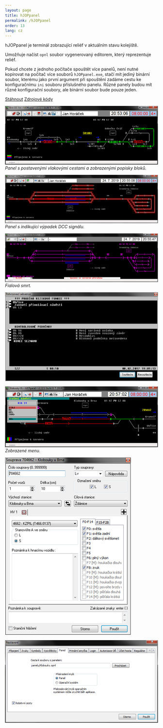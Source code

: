```yaml
---
layout: page
title: hJOPpanel
permalink: /hJOPpanel
order: 13
lang: cz
---
```


hJOPpanel je terminál zobrazující reliéf v aktuálním stavu kolejiště.

Umožňuje načíst `opnl` soubor vygenerovaný editorem, který reprezentuje reliéf.

Pokud chcete z jednoho počítače spouštět více panelů, není nutné kopírovat na
počítač více souborů `hJOPpanel.exe`, stačí mít jediný binární soubor, kterému
jako první argument při spouštění zadáme cestu ke konfiguračnímu `ini` souboru
příslušného panelu. Různé panely budou mít různé konfigurační soubory, ale
binární soubor bude pouze jeden.

<a class="btn" href="https://github.com/kmzbrnoI/hJOPpanel/releases">Stáhnout</a>
<a class="btn" href="https://github.com/kmzbrnoI/hJOPpanel">Zdrojové kódy</a>

![hJOPpanel](/assets/img/hJOPpanel-kr-sm1.png)
*Panel s postavenými vlakovými cestami a zobrazenými popisky bloků.*

![hJOPpanel](/assets/img/hJOPpanel-dcc.png)
*Panel s indikující výpadek DCC signálu.*

![hJOPpanel](/assets/img/hJOPpanel-fialova-smrt.png)
*Fialová smrt.*

![Potvrzovací sekvence](/assets/img/potvr-sekv.png)

![Menu](/assets/img/hJOPpanel-menu.png)
*Zobrazené menu.*

![Editace soupravy](/assets/img/hJOPpanel-spr.png)

![Nastavení](/assets/img/hJOPpanel-cfg.png)

